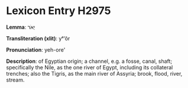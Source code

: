 # Lexicon Entry H2975

**Lemma**: יְאֹר

**Transliteration (xlit)**: yᵉʼôr

**Pronunciation**: yeh-ore'

**Description**:
of Egyptian origin; a channel, e.g. a fosse, canal, shaft; specifically the Nile, as the one river of Egypt, including its collateral trenches; also the Tigris, as the main river of Assyria; brook, flood, river, stream.
